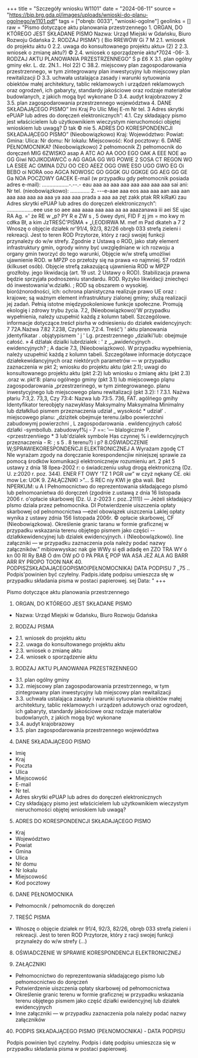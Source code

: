 +++
title = "Szczegóły wniosku W1101"
date = "2024-06-11"
source = "https://bip.brg.gda.pl/images/uploads/wnioski-do-planu-ogolnego/w1101.pdf"
tags = ["obręb: 0033", "wnioski-ogolne"]
geolinks = []
raw = "Pismo dotyczące aktu planowania przestrzennego 1. ORGAN, DO KTÓREGO JEST SKŁADANE PISMO Nazwa: Urząd Miejski w Gdańsku, Biuro Rozwoju Gdańska 2. RODZAJ PISMA”) ( Bio RREWÓW Gi 7 M 2.1. wniosek do projektu aktu 0 2.2. uwaga do konsultowanego projektu aktu» (2)  2 2.3. wniosek o zmianę aktu?) © 2.4. wniosek o sporządzenie aktu*7024 -06-    3. RODZAJ AKTU PLANOWANIA PRZESTRZENNEGO” Ś p £6 X 3.1. plan ogólny gminy ekr. L. dz. 2N.1.. Hol 22) C 38.2. miejscowy plan zagospodarowania przestrzennego, w tym zintegrowany plan inwestycyjny lub miejscowy plan rewitalizacji D 3.3. uchwała ustalająca zasady i warunki sytuowania obiektów małej architektury, tablic reklamowych i urządzeń reklamowych oraz ogrodzeń, ich gabaryty, standardy jakościowe oraz rodzaje materiałów budowlanych, z jakich mogą być wykonane D 3.4. audyt krajobrazowy 2 3.5. plan zagospodarowania przestrzennego województwa 4. DANE SKŁADAJĄCEGO PISMO” Imi Kraj Po Ulic Miej E-m Nr tel. 3 Adres skrytki ePUAP lub adres do doręczeń elektronicznych”: 4.1. Czy składający pismo jest właścicielem lub użytkownikiem wieczystym nieruchomości objętej wnioskiem lub uwagą? D tak © nie 5. ADRES DO KORESPONDENCJI SKŁADAJĄCEGO PISMO” (Nieobowiązkowo) Kraj: Województwo: Powiat: Gmina: Ulica: Nr domu: Nr lokalu: Miejscowość: Kod pocztowy: 6. DANE PEŁNOMOCNIKA? (Nieobowiązkowo) 2 pełnomocnik Z) pełnomocnik do doręczeń MIG  6ZWISKO asap A ATC AO AA OOO EGO OAK A EEE NOE ao GG Giwi NOJIKODAWCĆ o AG GAGA GG WG POWIE 2 SOSA CT REGON WO LA ESEE AC GMINA DZU OO CEO AEEZ OGG OWE ESO UGO GWO EG Oi BEBO oi NORA ooo AGCA NOWOSC GO GGGK GU GGKGE GG AEG GG GE Ga NOA POCZOWY GACEK E-mail (w przypadku gdy pełnomocnik posiada adres e-mail): ..................-.--.- eau aaa aa aaa aaa aaa aaa aaa aaa sai ani: Nr tel. (nieobowiązkowo): ............. 2. ---e-aae aaa eos aaa aaa aan aaa aan aaa aaa aaa aa aaa ya aaa aaa prada a aaa aa zęt zakk ptak RR kiRaKi zau Adres skrytki ePUAP lub adres do doręczeń elektronicznych”: ..................eee use so aee aaa aaaa aaa aaa aa aa aaazanawa iii aei SE ujac RA Ag. =' że RE w „p? PY R e ZW s , 5 ówey dyni, FID F zj jm = mo kwy m cdłka Bł, a  kim JzTREŚĆ'PIŚMA +  „I,EODIRWA M. mef m Pad dkateh a 7 2 Wnoszę o objęcie działek nr'91/4, 92/3, 82/26 obręb 033 strefą zieleni i rekreacji. Jest to teren ROD Przytorze, który z racji swojej funkcji przynależy do w/w strefy. Zgodnie z Ustawą o ROD, jako stały element infrastruktury gmin, ogrody winny być uwzględniane w ich rozwoju a organy gmin tworzyć do tego warunki, Objęcie w/w strefą umożliwi ujawnienie ROD. w MPZP co przełoży się na prawa «o najmniej. 57 rodziń (kilkuset osób). Objęcie strefą zakazującą ujawnienia ROD w MPZP grozlłoby. jego likwidacją (art. 19 ust. 2 Ustawy o ROD). Stabilizacja prawna będzie sprzyjała podnoszeniu standardu. ROD. Ryzyko likwidacji zniechęci dó inwestowania'w.działki. ; ROD są obszarem o wysokiej. bioróżnorodności, ich: ochrona planistyczna realizuje prawo UE oraz : krajowe; są ważnym element infrastruktury zialonej gminy; służą realizacji jej zadań. Pełnią istotne międzypokoleniowe funkcje społeczne. Promują ekologię i zdrowy trybu życia. 7.2, (Nieobowiązkowo)'W przypadku wypełnienia, należy uzupełnić każdą z kolumn tabell. Szczególowe. informacje dotyczące.treścł pisrha w odniesieniu do działek ewidencyjnych: 7 72A.Nażwa  7.82  7.238, Czyteren 7,2:4. Treść')  ' aktu planowania jdentyfikatar . objątypismem ' j ' Lg.  przestrzennego „dzialki'lub:  obejmuje całość.  » 4 dźlałak  dzialki lubrdzialek : ' z „.„awideńcyjnych . ewidencyjnych?  ; A dacie 7.3, (Nieobowiązkowo). W przypadku wypełnienia, należy uzupełnić każdą z kolumn tabeli. Szczegóławe informacje dotyczące działekewidancyjnych oraz niektórych parametrów — w przypadku zaznaczenia w pkt 2; wniosku do projektu aktu (pkt 2.1); uwagi do konsultowanego projektu aktu (pkt 2:2) lub wniosku o żmianę aktu (pkt 2.3) .oraz w. pkt'8: planu ogólnego gminy (pkt 3.1) lub miejscowego pląnu zagospodarowania „przestrzerinegó, w tym zintegrowanego. planu inwestycyjnego lub miejscowego planu rewitalizacji (pkt 3.2):  ! 7.3.1. Nażwa płariu 7:3,2. 73,3, Czy  73:4: Nazwa lub 73:5.  736, FAT. agólńego gmihy Identyfikator tereobjęty   nazwykłasy  Maksymalny  Maksymalna  Minimalny  lub   dzłałklluó  pismem  przeznaczenia udział _  wysokość * udział' . miejscowego planu: „dzizitek obejmuje   terenu.(albo  powierzchni  zabudowymj  powierzchni , L zagospodarowania . ewldencyjnych  całość dzlałki   -symbollub.  zabudowyf%j  - 7 ==: '— blalogicznie P.  <przestrzenńiego * 3   lub'dzialek  symbole Has czynnej %  i ewlderncyjnych  przeznaczenia  - R: ; s 5 . 8 terenu?) i p?  8.OŚWIADCZENIE W;SPRAWIEKORESPONDEŃCJI ELEKTRONICZNEJ A Wyrażam zgodę CT Nle wyrażam zgody na doręczanie korespondencjiw niniejszej sprawie za pomocą środków komunikacji elektronicznejw rozumieniu art. 2 pkt 5 ustawy z dnia 18 llpea-2002 r: o świadczeniu usług drogą elektroniczną (Dz. U. z:2020 r. poz. 344). ENER FT OWY 'TZ 1 PGR uw” w czyż nękany CE. oki mow Le: UOK 9. ZAŁĄCZNIKI >”... Ś REC niy KWI je gba wali. Beż NPERKUM: u A I Pełnomocnictwo do reprezentowania składającego plsmó lub pelnomoanietwa dó doręczeń (zgodnie z.ustawą z dnia 16 listopada 2006 r. o'opłacie skarbowej (Dz. U. z-2023 r. poz..2111)) — Jeżeli składający plsmo dziala przez pełnomocnika.  DI Potwierdzenie uiszczenia opłaty skarbowej od pelnomocnictwa —eżel obowiązek uiszczenia Laklej opłaty wynika z ustawy zdnia 156 listopada 2006r. © opłacie skarbowej, CF  (Nieobowiązkowa). Określenie granic taranu w formie graficznej w przypadku wskazania terenu objętego pismem jako części -- dzlałkkewidencyjnej lub dzialek ewidencyjnych.  i (Nleobowlązkowó). line załączniki — w przypadku zaznaczenia pola należy podać nazwy załączników.”  mibiowwyskac nak gie WWy si ędi adadę en ZZO TRA WY ó kn 00 RI Ry BAB Ó dm OW pO 0 PA PRA Ę POP WA ASA JEŻ ALA AG BARR ARR RY PROPO TOON NAK 40. PODPISZSKŁADAJĄCEGOPISMO(PEŁNOMOCNIKA)  DATA PODPISU 7 „75 .. Podpis'powinien być czyłelny. Padpis.idatę podpisu umieszcza słę w przypadku składania pisma w postaci papierowej. sej Data: "
+++

Pismo dotyczące aktu planowania przestrzennego

1. ORGAN, DO KTÓREGO JEST SKŁADANE PISMO
- Nazwa: Urząd Miejski w Gdańsku, Biuro Rozwoju Gdańska

2. RODZAJ PISMA
- 2.1. wniosek do projektu aktu
- 2.2. uwaga do konsultowanego projektu aktu
- 2.3. wniosek o zmianę aktu
- 2.4. wniosek o sporządzenie aktu 

3. RODZAJ AKTU PLANOWANIA PRZESTRZENNEGO
- 3.1. plan ogólny gminy
- 3.2. miejscowy plan zagospodarowania przestrzennego, w tym zintegrowany plan inwestycyjny lub miejscowy plan rewitalizacji
- 3.3. uchwała ustalająca zasady i warunki sytuowania obiektów małej architektury, tablic reklamowych i urządzeń adutowych oraz ogrodzeń, ich gabaryty, standardy jakościowe oraz rodzaje materiałów budowlanych, z jakich mogą być wykonane
- 3.4. audyt krajobrazowy
- 3.5. plan zagospodarowania przestrzennego województwa

4. DANE SKŁADAJĄCEGO PISMO
- Imię
- Kraj
- Poczta
- Ulica
- Miejscowość
- E-mail
- Nr tel.
- Adres skrytki ePUAP lub adres do doręczeń elektronicznych
- Czy składający pismo jest właścicielem lub użytkownikiem wieczystym nieruchomości objętej wnioskiem lub uwagą?

5. ADRES DO KORESPONDENCJI SKŁADAJĄCEGO PISMO
- Kraj
- Województwo
- Powiat
- Gmina
- Ulica
- Nr domu
- Nr lokalu
- Miejscowość
- Kod pocztowy

6. DANE PEŁNOMOCNIKA
- Pełnomocnik / pełnomocnik do doręczeń

7. TREŚĆ PISMA
- Wnoszę o objęcie działek nr 91/4, 92/3, 82/26, obręb 033 strefą zieleni i rekreacji. Jest to teren ROD Przytorze, który z racji swojej funkcji przynależy do w/w strefy (...)

8. OŚWIADCZENIE W SPRAWIE KORESPONDENCJI ELEKTRONICZNEJ

9. ZAŁĄCZNIKI
- Pełnomocnictwo do reprezentowania składającego pismo lub pełnomocnictwo do doręczeń
- Potwierdzenie uiszczenia opłaty skarbowej od pełnomocnictwa
- Określenie granic terenu w formie graficznej w przypadku wskazania terenu objętego pismem jako część działki ewidencyjnej lub działek ewidencyjnych
- Inne załączniki — w przypadku zaznaczenia pola należy podać nazwy załączników

40. PODPIS SKŁADAJĄCEGO PISMO (PEŁNOMOCNIKA) - DATA PODPISU

Podpis powinien być czytelny. Podpis i datę podpisu umieszcza się w przypadku składania pisma w postaci papierowej.



